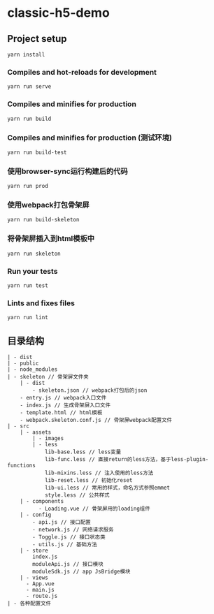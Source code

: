 # classic-h5-demo

## Project setup
```
yarn install
```

### Compiles and hot-reloads for development
```
yarn run serve
```

### Compiles and minifies for production
```
yarn run build
```

### Compiles and minifies for production (测试环境)
```
yarn run build-test
```

### 使用browser-sync运行构建后的代码
```
yarn run prod
```
### 使用webpack打包骨架屏
```
yarn run build-skeleton
```
### 将骨架屏插入到html模板中
```
yarn run skeleton
```

### Run your tests
```
yarn run test
```

### Lints and fixes files
```
yarn run lint
```

## 目录结构
```
| - dist
| - public
| - node_modules
| - skeleton // 骨架屏文件夹
    | - dist
        - skeleton.json // webpack打包后的json
    - entry.js // webpack入口文件
    - index.js // 生成骨架屏入口文件
    - template.html // html模板
    - webpack.skeleton.conf.js // 骨架屏webpack配置文件
| - src
    | - assets
        | - images
        | - less
            lib-base.less // less变量
            lib-func.less // 直接return的less方法，基于less-plugin-functions
            lib-mixins.less // 注入使用的less方法
            lib-reset.less // 初始化reset
            lib-ui.less // 常用的样式，命名方式参照emmet
            style.less // 公共样式
    | - components
          - Loading.vue // 骨架屏用的loading组件
    | - config
        - api.js // 接口配置
        - network.js // 网络请求服务
        - Toggle.js // 接口状态类
        - utils.js // 基础方法
    | - store
        index.js
        moduleApi.js // 接口模块
        moduleSdk.js // app JsBridge模块
    | - views
      - App.vue
      - main.js
      - route.js
| - 各种配置文件